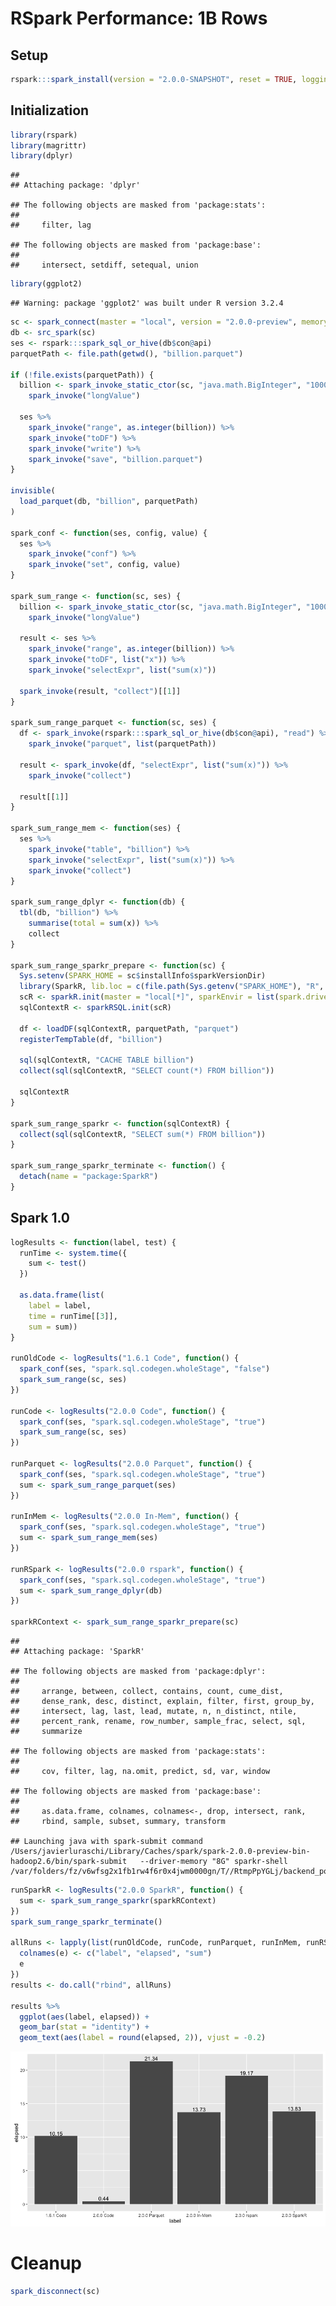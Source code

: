 RSpark Performance: 1B Rows
================

Setup
-----

``` r
rspark:::spark_install(version = "2.0.0-SNAPSHOT", reset = TRUE, logging = "WARN")
```

Initialization
--------------

``` r
library(rspark)
library(magrittr)
library(dplyr)
```

    ## 
    ## Attaching package: 'dplyr'

    ## The following objects are masked from 'package:stats':
    ## 
    ##     filter, lag

    ## The following objects are masked from 'package:base':
    ## 
    ##     intersect, setdiff, setequal, union

``` r
library(ggplot2)
```

    ## Warning: package 'ggplot2' was built under R version 3.2.4

``` r
sc <- spark_connect(master = "local", version = "2.0.0-preview", memory = "4G")
db <- src_spark(sc)
ses <- rspark:::spark_sql_or_hive(db$con@api)
parquetPath <- file.path(getwd(), "billion.parquet")

if (!file.exists(parquetPath)) {
  billion <- spark_invoke_static_ctor(sc, "java.math.BigInteger", "1000000000") %>%
    spark_invoke("longValue")
  
  ses %>%
    spark_invoke("range", as.integer(billion)) %>%
    spark_invoke("toDF") %>%
    spark_invoke("write") %>%
    spark_invoke("save", "billion.parquet")
}

invisible(
  load_parquet(db, "billion", parquetPath)
)

spark_conf <- function(ses, config, value) {
  ses %>%
    spark_invoke("conf") %>%
    spark_invoke("set", config, value)
}

spark_sum_range <- function(sc, ses) {
  billion <- spark_invoke_static_ctor(sc, "java.math.BigInteger", "1000000000") %>%
    spark_invoke("longValue")
  
  result <- ses %>%
    spark_invoke("range", as.integer(billion)) %>%
    spark_invoke("toDF", list("x")) %>%
    spark_invoke("selectExpr", list("sum(x)"))
    
  spark_invoke(result, "collect")[[1]]
}

spark_sum_range_parquet <- function(sc, ses) {
  df <- spark_invoke(rspark:::spark_sql_or_hive(db$con@api), "read") %>%
    spark_invoke("parquet", list(parquetPath))
    
  result <- spark_invoke(df, "selectExpr", list("sum(x)")) %>%
    spark_invoke("collect")
  
  result[[1]]
}

spark_sum_range_mem <- function(ses) {
  ses %>%
    spark_invoke("table", "billion") %>%
    spark_invoke("selectExpr", list("sum(x)")) %>%
    spark_invoke("collect")
}

spark_sum_range_dplyr <- function(db) {
  tbl(db, "billion") %>%
    summarise(total = sum(x)) %>%
    collect
}

spark_sum_range_sparkr_prepare <- function(sc) {
  Sys.setenv(SPARK_HOME = sc$installInfo$sparkVersionDir)
  library(SparkR, lib.loc = c(file.path(Sys.getenv("SPARK_HOME"), "R", "lib")))
  scR <- sparkR.init(master = "local[*]", sparkEnvir = list(spark.driver.memory="8G"))
  sqlContextR <- sparkRSQL.init(scR)
  
  df <- loadDF(sqlContextR, parquetPath, "parquet")
  registerTempTable(df, "billion")
  
  sql(sqlContextR, "CACHE TABLE billion")
  collect(sql(sqlContextR, "SELECT count(*) FROM billion"))
  
  sqlContextR
}

spark_sum_range_sparkr <- function(sqlContextR) {
  collect(sql(sqlContextR, "SELECT sum(*) FROM billion"))
}

spark_sum_range_sparkr_terminate <- function() {
  detach(name = "package:SparkR")
}
```

Spark 1.0
---------

``` r
logResults <- function(label, test) {
  runTime <- system.time({
    sum <- test()
  })
  
  as.data.frame(list(
    label = label,
    time = runTime[[3]],
    sum = sum))
}

runOldCode <- logResults("1.6.1 Code", function() {
  spark_conf(ses, "spark.sql.codegen.wholeStage", "false")
  spark_sum_range(sc, ses)
})

runCode <- logResults("2.0.0 Code", function() {
  spark_conf(ses, "spark.sql.codegen.wholeStage", "true")
  spark_sum_range(sc, ses)
})

runParquet <- logResults("2.0.0 Parquet", function() {
  spark_conf(ses, "spark.sql.codegen.wholeStage", "true")
  sum <- spark_sum_range_parquet(ses)
})

runInMem <- logResults("2.0.0 In-Mem", function() {
  spark_conf(ses, "spark.sql.codegen.wholeStage", "true")
  sum <- spark_sum_range_mem(ses)
})

runRSpark <- logResults("2.0.0 rspark", function() {
  spark_conf(ses, "spark.sql.codegen.wholeStage", "true")
  sum <- spark_sum_range_dplyr(db)
})

sparkRContext <- spark_sum_range_sparkr_prepare(sc)
```

    ## 
    ## Attaching package: 'SparkR'

    ## The following objects are masked from 'package:dplyr':
    ## 
    ##     arrange, between, collect, contains, count, cume_dist,
    ##     dense_rank, desc, distinct, explain, filter, first, group_by,
    ##     intersect, lag, last, lead, mutate, n, n_distinct, ntile,
    ##     percent_rank, rename, row_number, sample_frac, select, sql,
    ##     summarize

    ## The following objects are masked from 'package:stats':
    ## 
    ##     cov, filter, lag, na.omit, predict, sd, var, window

    ## The following objects are masked from 'package:base':
    ## 
    ##     as.data.frame, colnames, colnames<-, drop, intersect, rank,
    ##     rbind, sample, subset, summary, transform

    ## Launching java with spark-submit command /Users/javierluraschi/Library/Caches/spark/spark-2.0.0-preview-bin-hadoop2.6/bin/spark-submit   --driver-memory "8G" sparkr-shell /var/folders/fz/v6wfsg2x1fb1rw4f6r0x4jwm0000gn/T//RtmpPpYGLj/backend_port498b4e4cddbd

``` r
runSparkR <- logResults("2.0.0 SparkR", function() {
  sum <- spark_sum_range_sparkr(sparkRContext)
})
spark_sum_range_sparkr_terminate()

allRuns <- lapply(list(runOldCode, runCode, runParquet, runInMem, runRSpark, runSparkR), function(e) {
  colnames(e) <- c("label", "elapsed", "sum")
  e
})
results <- do.call("rbind", allRuns)

results %>% 
  ggplot(aes(label, elapsed)) +
  geom_bar(stat = "identity") +
  geom_text(aes(label = round(elapsed, 2)), vjust = -0.2)
```

![](perf_1b_files/figure-markdown_github/unnamed-chunk-3-1.png)

Cleanup
=======

``` r
spark_disconnect(sc)
```
